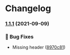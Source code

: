 # Changelog

### [1.1.1](https://github.com/trallnag/ansible-role-asdf/compare/1.1.0...1.1.1) (2021-09-09)


### 🐛 Bug Fixes

* Missing header ([8970c81](https://github.com/trallnag/ansible-role-asdf/commit/8970c81efb838e89c730ad4f78d3efa5a11beaa8))
